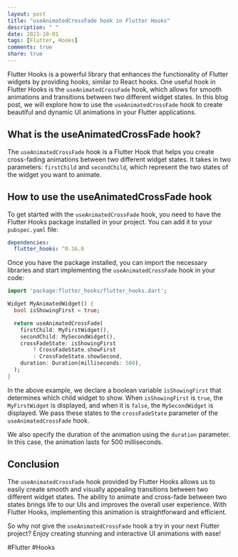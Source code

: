 ```yaml
---
layout: post
title: "useAnimatedCrossFade hook in Flutter Hooks"
description: " "
date: 2023-10-01
tags: [Flutter, Hooks]
comments: true
share: true
---
```


Flutter Hooks is a powerful library that enhances the functionality of Flutter widgets by providing hooks, similar to React hooks. One useful hook in Flutter Hooks is the `useAnimatedCrossFade` hook, which allows for smooth animations and transitions between two different widget states. In this blog post, we will explore how to use the `useAnimatedCrossFade` hook to create beautiful and dynamic UI animations in your Flutter applications.

## What is the useAnimatedCrossFade hook?

The `useAnimatedCrossFade` hook is a Flutter Hook that helps you create cross-fading animations between two different widget states. It takes in two parameters: `firstChild` and `secondChild`, which represent the two states of the widget you want to animate.

## How to use the useAnimatedCrossFade hook

To get started with the `useAnimatedCrossFade` hook, you need to have the Flutter Hooks package installed in your project. You can add it to your `pubspec.yaml` file:

```yaml
dependencies:
  flutter_hooks: ^0.16.0
```

Once you have the package installed, you can import the necessary libraries and start implementing the `useAnimatedCrossFade` hook in your code:

```dart
import 'package:flutter_hooks/flutter_hooks.dart';

Widget MyAnimatedWidget() {
  bool isShowingFirst = true;

  return useAnimatedCrossFade(
    firstChild: MyFirstWidget(),
    secondChild: MySecondWidget(),
    crossFadeState: isShowingFirst
        ? CrossFadeState.showFirst
        : CrossFadeState.showSecond,
    duration: Duration(milliseconds: 500),
  );
}
```

In the above example, we declare a boolean variable `isShowingFirst` that determines which child widget to show. When `isShowingFirst` is `true`, the `MyFirstWidget` is displayed, and when it is `false`, the `MySecondWidget` is displayed. We pass these states to the `crossFadeState` parameter of the `useAnimatedCrossFade` hook.

We also specify the duration of the animation using the `duration` parameter. In this case, the animation lasts for 500 milliseconds.

## Conclusion

The `useAnimatedCrossFade` hook provided by Flutter Hooks allows us to easily create smooth and visually appealing transitions between two different widget states. The ability to animate and cross-fade between two states brings life to our UIs and improves the overall user experience. With Flutter Hooks, implementing this animation is straightforward and efficient.

So why not give the `useAnimatedCrossFade` hook a try in your next Flutter project? Enjoy creating stunning and interactive UI animations with ease!

#Flutter #Hooks